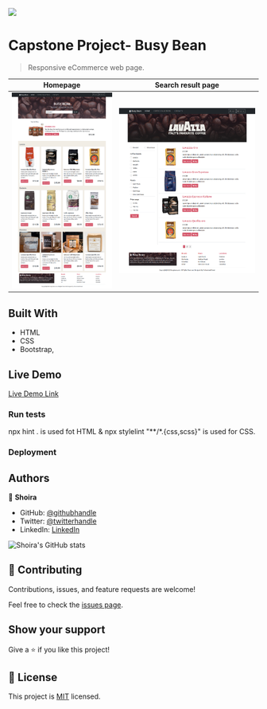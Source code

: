 ![](https://img.shields.io/badge/Microverse-blueviolet)

# Capstone Project- Busy Bean


>  Responsive eCommerce web page. 

| Homepage | Search result page| 
| --- | --- |
| ![](./img/homepage.png) | ![](./img/search-result.png)




## Built With

- HTML
- CSS
- Bootstrap, 

## Live Demo
[Live Demo Link](https://shoirata.github.io/Busy-bean/)


### Run tests

npx hint . is used fot HTML & npx stylelint "**/*.{css,scss}" is used for CSS.

### Deployment



## Authors

👤 **Shoira**

- GitHub: [@githubhandle](https://github.com/shoirata)
- Twitter: [@twitterhandle](https://twitter.com/Shoira03)
- LinkedIn: [LinkedIn](https://www.linkedin.com/in/shoira-tashpulatova-bab4a7122/)

![Shoira's GitHub stats](https://github-readme-stats.vercel.app/api?username=shoirata&count_private=true)

## 🤝 Contributing

Contributions, issues, and feature requests are welcome!

Feel free to check the [issues page](issues/).



## Show your support

Give a ⭐️ if you like this project!


## 📝 License

This project is [MIT](lic.url) licensed.
